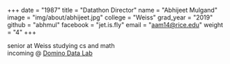 +++
date = "1987"
title = "Datathon Director"
name = "Abhijeet Mulgand"
image = "img/about/abhijeet.jpg"
college = "Weiss"
grad_year = "2019"
github = "abhmul"
facebook = "jet.is.fly"
email = "aam14@rice.edu"
weight = "4"
+++

senior at Weiss studying cs and math  
incoming @ [Domino Data Lab](https://www.dominodatalab.com)
